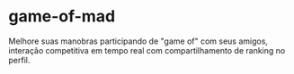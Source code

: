 # game-of-mad
Melhore suas manobras participando de "game of" com seus amigos, interação competitiva em tempo real com compartilhamento de ranking no perfil.
